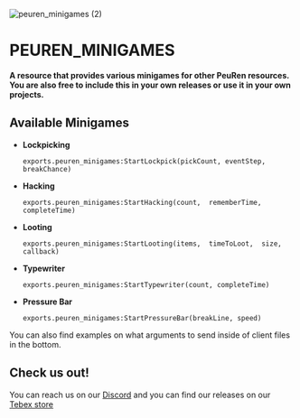 
![peuren_minigames (2)](https://github.com/Peuren/peuren_minigames/assets/85559163/9817412d-ac92-4068-aabc-2f4b28466238)

# PEUREN_MINIGAMES
**A resource that provides various minigames for other PeuRen resources.
You are also free to include this in your own releases or use it in your own projects.**

## Available Minigames
- **Lockpicking**
  
  	` exports.peuren_minigames:StartLockpick(pickCount, eventStep, breakChance) `
- **Hacking**
  
	` exports.peuren_minigames:StartHacking(count,  rememberTime,  completeTime) `
- **Looting**
  
	`exports.peuren_minigames:StartLooting(items,  timeToLoot,  size,  callback) `
- **Typewriter**

	`exports.peuren_minigames:StartTypewriter(count, completeTime)`
- **Pressure Bar**

	` exports.peuren_minigames:StartPressureBar(breakLine, speed) `

You can also find examples on what arguments to send inside of client files in the bottom.

## Check us out!
You can reach us on our [Discord](https://discord.gg/wtxqbm4Sjq) and you can find our releases on our [Tebex store](https://peuren.tebex.io/)
